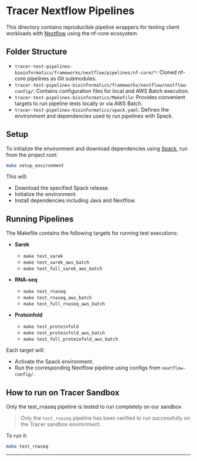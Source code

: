 


# Tracer Nextflow Pipelines

This directory contains reproducible pipeline wrappers for testing client workloads with [Nextflow](https://www.nextflow.io/) using the nf-core ecosystem.

## Folder Structure

- `tracer-test-pipelines-bioinformatics/frameworks/nextflow/pipelines/nf-core/*`: Cloned nf-core pipelines as Git submodules.
- `tracer-test-pipelines-bioinformatics/frameworks/nextflow/nextflow-config/`: Contains configuration files for local and AWS Batch execution.
- `tracer-test-pipelines-bioinformatics/Makefile`: Provides convenient targets to run pipeline tests locally or via AWS Batch.
- `tracer-test-pipelines-bioinformatics/spack.yaml`: Defines the environment and dependencies used to run pipelines with Spack.

## Setup

To initialize the environment and download dependencies using [Spack](https://spack.io/), run from the project root:

```bash
make setup_environment
```

This will:

* Download the specified Spack release.
* Initialize the environment.
* Install dependencies including Java and Nextflow.

## Running Pipelines

The Makefile contains the following targets for running test executions:

* **Sarek**

  * `make test_sarek`
  * `make test_sarek_aws_batch`
  * `make test_full_sarek_aws_batch`

* **RNA-seq**

  * `make test_rnaseq`
  * `make test_rnaseq_aws_batch`
  * `make test_full_rnaseq_aws_batch`

* **Proteinfold**

  * `make test_proteinfold`
  * `make test_proteinfold_aws_batch`
  * `make test_full_proteinfold_aws_batch`

Each target will:

* Activate the Spack environment.
* Run the corresponding Nextflow pipeline using configs from `nextflow-config/`.

## How to run on Tracer Sandbox

Only the test_rnaseq pipeline is tested to run completely on our sandbox

> Only the `test_rnaseq` pipeline has been verified to run successfully on the Tracer sandbox environment.

To run it:

```bash
make test_rnaseq
```

---

